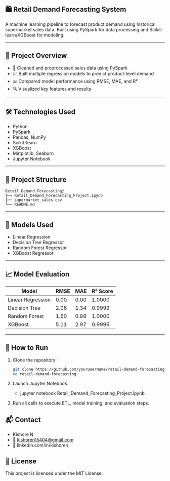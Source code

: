 ## 🛍️ Retail Demand Forecasting System

A machine learning pipeline to forecast product demand using historical supermarket sales data. Built using PySpark for data processing and Scikit-learn/XGBoost for modeling.

---

## 📌 Project Overview

- 🧹 Cleaned and preprocessed sales data using PySpark
- 📈 Built multiple regression models to predict product-level demand
- 📊 Compared model performance using RMSE, MAE, and R²
- 🔍 Visualized key features and results

---

## 🛠️ Technologies Used

- Python
- PySpark
- Pandas, NumPy
- Scikit-learn
- XGBoost
- Matplotlib, Seaborn
- Jupyter Notebook

---

## 📁 Project Structure
```
Retail_Demand_Forecasting/
├── Retail_Demand_Forecasting_Project.ipynb
├── supermarket_sales.csv
└── README.md
```
---

## 🧪 Models Used

- Linear Regression
- Decision Tree Regressor
- Random Forest Regressor
- XGBoost Regressor

---

## 📈 Model Evaluation

| Model             | RMSE   | MAE  | R² Score |
|------------------|--------|------|----------|
| Linear Regression | 0.00   | 0.00 | 1.0000   |
| Decision Tree     | 2.06   | 1.34 | 0.9999   |
| Random Forest     | 1.60   | 0.88 | 1.0000   |
| XGBoost           | 5.11   | 2.97 | 0.9996   |

---

## 🚀 How to Run

1. Clone the repository:
   ```bash
   git clone https://github.com/yourusername/retail-demand-forecasting.git
   cd retail-demand-forecasting

2. Launch Jupyter Notebook: 

     - jupyter notebook Retail_Demand_Forecasting_Project.ipynb

3. Run all cells to execute ETL, model training, and evaluation steps.


## 📬 Contact
- Kishore N
- 📧 kishoren15404@gmail.com
- 🔗 linkedin.com/in/kishoren

## 📄 License
This project is licensed under the MIT License.
